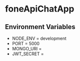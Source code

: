 # foneApiChatApp

<h2>Environment Variables</h2>

<ul>
<li>NODE_ENV = development</li>
<li>PORT = 5000</li>
<li>MONGO_URI =</li>
<li>JWT_SECRET = </li>
</ul>






